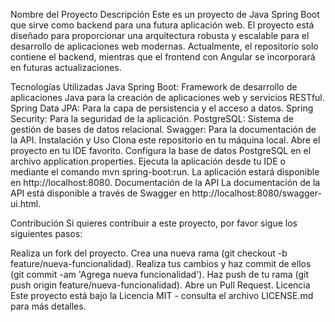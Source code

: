 Nombre del Proyecto
Descripción
Este es un proyecto de Java Spring Boot que sirve como backend para una futura aplicación web. El proyecto está diseñado para proporcionar una arquitectura robusta y escalable para el desarrollo de aplicaciones web modernas. Actualmente, el repositorio solo contiene el backend, mientras que el frontend con Angular se incorporará en futuras actualizaciones.

Tecnologías Utilizadas
Java Spring Boot: Framework de desarrollo de aplicaciones Java para la creación de aplicaciones web y servicios RESTful.
Spring Data JPA: Para la capa de persistencia y el acceso a datos.
Spring Security: Para la seguridad de la aplicación.
PostgreSQL: Sistema de gestión de bases de datos relacional.
Swagger: Para la documentación de la API.
Instalación y Uso
Clona este repositorio en tu máquina local.
Abre el proyecto en tu IDE favorito.
Configura la base de datos PostgreSQL en el archivo application.properties.
Ejecuta la aplicación desde tu IDE o mediante el comando mvn spring-boot:run.
La aplicación estará disponible en http://localhost:8080.
Documentación de la API
La documentación de la API está disponible a través de Swagger en http://localhost:8080/swagger-ui.html.

Contribución
Si quieres contribuir a este proyecto, por favor sigue los siguientes pasos:

Realiza un fork del proyecto.
Crea una nueva rama (git checkout -b feature/nueva-funcionalidad).
Realiza tus cambios y haz commit de ellos (git commit -am 'Agrega nueva funcionalidad').
Haz push de tu rama (git push origin feature/nueva-funcionalidad).
Abre un Pull Request.
Licencia
Este proyecto está bajo la Licencia MIT - consulta el archivo LICENSE.md para más detalles.

